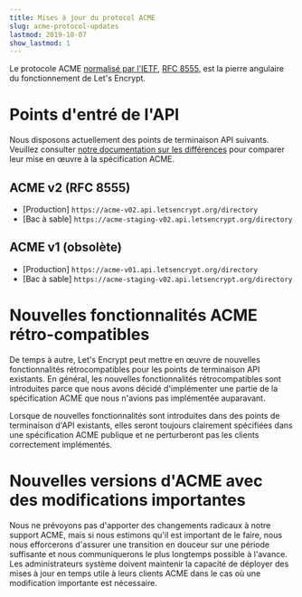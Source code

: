```yaml
---
title: Mises à jour du protocol ACME
slug: acme-protocol-updates
lastmod: 2019-10-07
show_lastmod: 1
---
```



Le protocole ACME [normalisé par l'IETF](https://letsencrypt.org/2019/03/11/acme-protocol-ietf-standard.html), [RFC 8555](https://datatracker.ietf.org/doc/rfc8555/), est la pierre angulaire du fonctionnement de Let's Encrypt.

# Points d'entré de l'API

Nous disposons actuellement des points de terminaison API suivants. Veuillez consulter [notre documentation sur les différences](https://github.com/letsencrypt/boulder/blob/main/docs/acme-divergences.md) pour comparer leur mise en œuvre à la spécification ACME.

## ACME v2 (RFC 8555)

* [Production] `https://acme-v02.api.letsencrypt.org/directory`
* [Bac à sable] `https://acme-staging-v02.api.letsencrypt.org/directory`

## ACME v1 (obsolète)

* [Production] `https://acme-v01.api.letsencrypt.org/directory`
* [Bac à sable] `https://acme-staging-v02.api.letsencrypt.org/directory`

# Nouvelles fonctionnalités ACME rétro-compatibles

De temps à autre, Let's Encrypt peut mettre en œuvre de nouvelles fonctionnalités rétrocompatibles pour les points de terminaison API existants. En général, les nouvelles fonctionnalités rétrocompatibles sont introduites parce que nous avons décidé d'implémenter une partie de la spécification ACME que nous n'avions pas implémentée auparavant.

Lorsque de nouvelles fonctionnalités sont introduites dans des points de terminaison d'API existants, elles seront toujours clairement spécifiées dans une spécification ACME publique et ne perturberont pas les clients correctement implémentés.

# Nouvelles versions d'ACME avec des modifications importantes

Nous ne prévoyons pas d'apporter des changements radicaux à notre support ACME, mais si nous estimons qu'il est important de le faire, nous nous efforcerons d'assurer une transition en douceur sur une période suffisante et nous communiquerons le plus longtemps possible à l'avance. Les administrateurs système doivent maintenir la capacité de déployer des mises à jour en temps utile à leurs clients ACME dans le cas où une modification importante est nécessaire.
